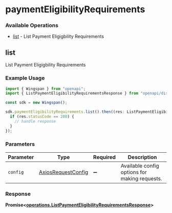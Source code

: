 # paymentEligibilityRequirements

### Available Operations

* [list](#list) - List Payment Eligigbility Requirements

## list

List Payment Eligigbility Requirements

### Example Usage

```typescript
import { Wingspan } from "openapi";
import { ListPaymentEligibilityRequirementsResponse } from "openapi/dist/sdk/models/operations";

const sdk = new Wingspan();

sdk.paymentEligibilityRequirements.list().then((res: ListPaymentEligibilityRequirementsResponse) => {
  if (res.statusCode == 200) {
    // handle response
  }
});
```

### Parameters

| Parameter                                                    | Type                                                         | Required                                                     | Description                                                  |
| ------------------------------------------------------------ | ------------------------------------------------------------ | ------------------------------------------------------------ | ------------------------------------------------------------ |
| `config`                                                     | [AxiosRequestConfig](https://axios-http.com/docs/req_config) | :heavy_minus_sign:                                           | Available config options for making requests.                |


### Response

**Promise<[operations.ListPaymentEligibilityRequirementsResponse](../../models/operations/listpaymenteligibilityrequirementsresponse.md)>**

